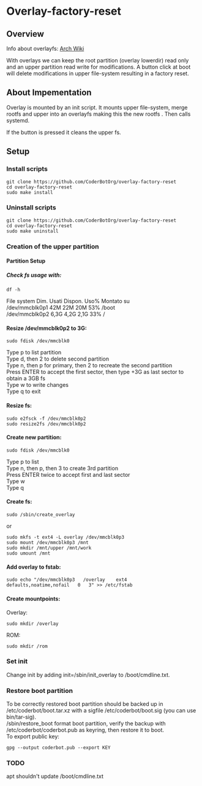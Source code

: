 # Overlay-factory-reset
## Overview
Info about overlayfs: [Arch Wiki](https://wiki.archlinux.org/index.php/Overlay_filesystem)

With overlays we can keep the root partition (overlay lowerdir) read only and an upper partition read write for modifications.
A button click at boot will delete modifications in upper file-system resulting in a factory reset.

## About Impementation
Overlay is mounted by an init script. It mounts upper file-system, merge rootfs and upper into an overlayfs making this the new rootfs . Then calls systemd.

If the button is pressed it cleans the upper fs.

## Setup
### Install scripts
```
git clone https://github.com/CoderBotOrg/overlay-factory-reset
cd overlay-factory-reset
sudo make install
```

### Uninstall scripts
```
git clone https://github.com/CoderBotOrg/overlay-factory-reset
cd overlay-factory-reset
sudo make uninstall
```

### Creation of the upper partition
#### Partition Setup
##### Check fs usage with:  
```
df -h
```
File system Dim. Usati Dispon. Uso% Montato su  
/dev/mmcblk0p1              42M   22M     20M  53% /boot  
/dev/mmcblk0p2             6,3G  4,2G    2,1G  33% /  

#### Resize /dev/mmcblk0p2 to 3G:
```
sudo fdisk /dev/mmcblk0
```
Type p to list partition  
Type d, then 2 to delete second partition  
Type n, then p for primary, then 2 to recreate the second partition  
Press ENTER to accept the first sector, then type +3G as last sector to obtain a 3GB fs  
Type w to write changes  
Type q to exit  

#### Resize fs:  
```
sudo e2fsck -f /dev/mmcblk0p2
sudo resize2fs /dev/mmcblk0p2
```

#### Create new partition:  
```
sudo fdisk /dev/mmcblk0
```
Type p to list  
Type n, then p, then 3 to create 3rd partition  
Press ENTER twice to accept first and last sector  
Type w  
Type q  

#### Create fs:  
```
sudo /sbin/create_overlay
```
or  
```
sudo mkfs -t ext4 -L overlay /dev/mmcblk0p3
sudo mount /dev/mmcblk0p3 /mnt
sudo mkdir /mnt/upper /mnt/work
sudo umount /mnt
```
#### Add overlay to fstab:
```
sudo echo "/dev/mmcblk0p3	/overlay	ext4	defaults,noatime,nofail	  0	  3" >> /etc/fstab
```

#### Create mountpoints:
Overlay:
```
sudo mkdir /overlay
```
ROM:
```
sudo mkdir /rom
```

### Set init
Change init by adding init=/sbin/init_overlay to /boot/cmdline.txt.

### Restore boot partition
To be correctly restored boot partition should be backed up in /etc/coderbot/boot.tar.xz with a sigfile /etc/coderbot/boot.sig (you can use bin/tar-sig).  
/sbin/restore_boot format boot partition, verify the backup with /etc/coderbot/coderbot.pub as keyring, then restore it to boot.  
To export public key:
```
gpg --output coderbot.pub --export KEY
```

### TODO
apt shouldn't update /boot/cmdline.txt
